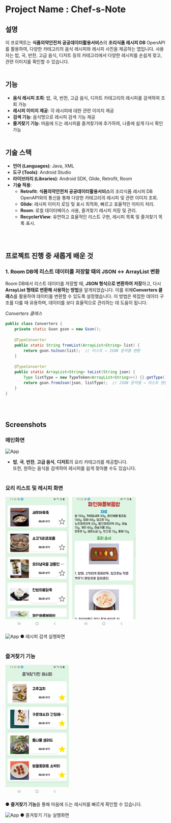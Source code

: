 # Project Name : Chef-s-Note

## 설명
이 프로젝트는 **식품의약안전처 공공데이터활용서비스**의 **조리식품 레시피 DB** OpenAPI를 활용하여, 다양한 카테고리의 음식 레시피와 레시피 사진을 제공하는 앱입니다. 사용자는 밥, 국, 반찬, 고급 음식, 디저트 등의 카테고리에서 다양한 레시피를 손쉽게 찾고, 관련 이미지를 확인할 수 있습니다.
<br> <br>

## 기능

- **음식 레시피 조회**: 밥, 국, 반찬, 고급 음식, 디저트 카테고리의 레시피를 검색하여 조회 가능
- **레시피 이미지 제공**: 각 레시피에 대한 관련 이미지 제공
- **검색 기능**: 음식명으로 레시피 검색 기능 제공
- **즐겨찾기 기능**: 마음에 드는 레시피를 즐겨찾기에 추가하여, 나중에 쉽게 다시 확인 가능
<br> <br>

## 기술 스택

- **언어 (Languages)**: Java, XML
- **도구 (Tools)**: Android Studio
- **라이브러리 (Libraries)**: Android SDK, Glide, Retrofit, Room
- **기술 적용**:
  - **Retrofit**: **식품의약안전처 공공데이터활용서비스**의 조리식품 레시피 DB OpenAPI와의 통신을 통해 다양한 카테고리의 레시피 및 관련 이미지 조회.
  - **Glide**: 레시피 이미지 로딩 및 표시 최적화, 빠르고 효율적인 이미지 처리.
  - **Room**: 로컬 데이터베이스 사용, 즐겨찾기 레시피 저장 및 관리.
  - **RecyclerView**: 유연하고 효율적인 리스트 구현, 레시피 목록 및 즐겨찾기 목록 표시.

<br> <br>

## 프로젝트 진행 중 새롭게 배운 것 

### 1. **Room DB에 리스트 데이터를 저장할 때의 JSON ↔ ArrayList 변환**
Room DB에서 리스트 데이터를 저장할 때, **JSON 형식으로 변환하여 저장**하고, 다시 **ArrayList 형태로 변환해 사용하는 방법**을 알게되었습니다.
이를 위해**Converters 클래스**를 활용하여 데이터를 변환할 수 있도록 설정했습니다.
이 방법은 복잡한 데이터 구조를 다룰 때 유용하며, 데이터를 보다 효율적으로 관리하는 데 도움이 됩니다.

*Converters 클래스*
```java
public class Converters {
    private static Gson gson = new Gson();

    @TypeConverter
    public static String fromList(ArrayList<String> list) {
        return gson.toJson(list);  // 리스트 → JSON 문자열 변환
    }

    @TypeConverter
    public static ArrayList<String> toList(String json) {
        Type listType = new TypeToken<ArrayList<String>>() {}.getType();
        return gson.fromJson(json, listType);  // JSON 문자열 → 리스트 변환
    }
}
```

<br> <br>
  
## Screenshots

### 메인화면
<img src="video/home.gif" alt="App" width="250">

- **밥**, **국**, **반찬**, **고급 음식**, **디저트**의 요리 카테고리를 제공합니다. <br> 또한, 원하는 음식을 검색하여 레시피를 쉽게 찾아볼 수도 있습니다.
<br><br>

### 요리 리스트 및 레시피 화면
<div style="display: flex; gap: 10px;">
    <img src="screenshots/category.png" alt="category" width="200">
    <img src="screenshots/recipe.png" alt="recipe" width="200">
</div>
<br>
<img src="video/search.gif" alt="App" width="250">
● 레시피 검색 실행화면
<br><br>

### 즐겨찾기 기능
<img src="screenshots/favorites.png" alt="home" width="200">

● **즐겨찾기 기능**을 통해 마음에 드는 레시피를 빠르게 확인할 수 있습니다. <br>

<img src="video/favorites.gif" alt="App" width="250">
● 즐겨찾기 기능 실행화면





